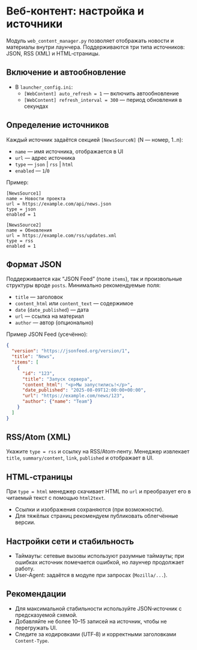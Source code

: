# Веб‑контент: настройка и источники

Модуль `web_content_manager.py` позволяет отображать новости и материалы внутри лаунчера. Поддерживаются три типа источников: JSON, RSS (XML) и HTML‑страницы.

## Включение и автообновление
- В `launcher_config.ini`:
  - `[WebContent] auto_refresh = 1` — включить автообновление
  - `[WebContent] refresh_interval = 300` — период обновления в секундах

## Определение источников
Каждый источник задаётся секцией `[NewsSourceN]` (N — номер, 1..n):
- `name` — имя источника, отображается в UI
- `url` — адрес источника
- `type` — `json` | `rss` | `html`
- `enabled` — `1`/`0`

Пример:
```
[NewsSource1]
name = Новости проекта
url = https://example.com/api/news.json
type = json
enabled = 1

[NewsSource2]
name = Обновления
url = https://example.com/rss/updates.xml
type = rss
enabled = 1
```

## Формат JSON
Поддерживается как “JSON Feed” (поле `items`), так и произвольные структуры вроде `posts`. Минимально рекомендуемые поля:
- `title` — заголовок
- `content_html` или `content_text` — содержимое
- `date` (`date_published`) — дата
- `url` — ссылка на материал
- `author` — автор (опционально)

Пример JSON Feed (усечённо):
```json
{
  "version": "https://jsonfeed.org/version/1",
  "title": "News",
  "items": [
    {
      "id": "123",
      "title": "Запуск сервера",
      "content_html": "<p>Мы запустились!</p>",
      "date_published": "2025-08-09T12:00:00+00:00",
      "url": "https://example.com/news/123",
      "author": {"name": "Team"}
    }
  ]
}
```

## RSS/Atom (XML)
Укажите `type = rss` и ссылку на RSS/Atom‑ленту. Менеджер извлекает `title`, `summary/content`, `link`, `published` и отображает в UI.

## HTML‑страницы
При `type = html` менеджер скачивает HTML по `url` и преобразует его в читаемый текст с помощью `html2text`.
- Ссылки и изображения сохраняются (при возможности).
- Для тяжёлых страниц рекомендуем публиковать облегчённые версии.

## Настройки сети и стабильность
- Таймауты: сетевые вызовы используют разумные таймауты; при ошибках источник помечается ошибкой, но лаунчер продолжает работу.
- User‑Agent: задаётся в модуле при запросах (`Mozilla/...`).

## Рекомендации
- Для максимальной стабильности используйте JSON‑источник с предсказуемой схемой.
- Добавляйте не более 10–15 записей на источник, чтобы не перегружать UI.
- Следите за кодировками (UTF‑8) и корректными заголовками `Content‑Type`.

